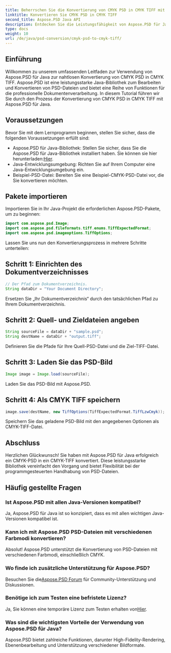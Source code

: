 ```yaml
---
title: Beherrschen Sie die Konvertierung von CMYK PSD in CMYK TIFF mit Aspose.PSD
linktitle: Konvertieren Sie CMYK PSD in CMYK TIFF
second_title: Aspose.PSD Java API
description: Entdecken Sie die Leistungsfähigkeit von Aspose.PSD für Java mit unserer Schritt-für-Schritt-Anleitung zur Konvertierung von CMYK PSD in CMYK TIFF. Steigern Sie mühelos Ihre Dokumentverarbeitungsfunktionen!
type: docs
weight: 10
url: /de/java/psd-conversion/cmyk-psd-to-cmyk-tiff/
---
```

## Einführung
Willkommen zu unserem umfassenden Leitfaden zur Verwendung von Aspose.PSD für Java zur nahtlosen Konvertierung von CMYK PSD in CMYK TIFF. Aspose.PSD ist eine leistungsstarke Java-Bibliothek zum Bearbeiten und Konvertieren von PSD-Dateien und bietet eine Reihe von Funktionen für die professionelle Dokumentenverarbeitung. In diesem Tutorial führen wir Sie durch den Prozess der Konvertierung von CMYK PSD in CMYK TIFF mit Aspose.PSD für Java.
## Voraussetzungen
Bevor Sie mit dem Lernprogramm beginnen, stellen Sie sicher, dass die folgenden Voraussetzungen erfüllt sind:
- Aspose.PSD für Java-Bibliothek: Stellen Sie sicher, dass Sie die Aspose.PSD für Java-Bibliothek installiert haben. Sie können sie hier herunterladen:[Hier](https://releases.aspose.com/psd/java/).
- Java-Entwicklungsumgebung: Richten Sie auf Ihrem Computer eine Java-Entwicklungsumgebung ein.
- Beispiel-PSD-Datei: Bereiten Sie eine Beispiel-CMYK-PSD-Datei vor, die Sie konvertieren möchten.
## Pakete importieren
Importieren Sie in Ihr Java-Projekt die erforderlichen Aspose.PSD-Pakete, um zu beginnen:
```java
import com.aspose.psd.Image;
import com.aspose.psd.fileformats.tiff.enums.TiffExpectedFormat;
import com.aspose.psd.imageoptions.TiffOptions;
```
Lassen Sie uns nun den Konvertierungsprozess in mehrere Schritte unterteilen:
## Schritt 1: Einrichten des Dokumentverzeichnisses
```java
// Der Pfad zum Dokumentverzeichnis.
String dataDir = "Your Document Directory";
```
Ersetzen Sie „Ihr Dokumentverzeichnis“ durch den tatsächlichen Pfad zu Ihrem Dokumentverzeichnis.
## Schritt 2: Quell- und Zieldateien angeben
```java
String sourceFile = dataDir + "sample.psd";
String destName = dataDir + "output.tiff";
```
Definieren Sie die Pfade für Ihre Quell-PSD-Datei und die Ziel-TIFF-Datei.
## Schritt 3: Laden Sie das PSD-Bild
```java
Image image = Image.load(sourceFile);
```
Laden Sie das PSD-Bild mit Aspose.PSD.
## Schritt 4: Als CMYK TIFF speichern
```java
image.save(destName, new TiffOptions(TiffExpectedFormat.TiffLzwCmyk));
```
Speichern Sie das geladene PSD-Bild mit den angegebenen Optionen als CMYK-TIFF-Datei.
## Abschluss
Herzlichen Glückwunsch! Sie haben mit Aspose.PSD für Java erfolgreich ein CMYK-PSD in ein CMYK-TIFF konvertiert. Diese leistungsstarke Bibliothek vereinfacht den Vorgang und bietet Flexibilität bei der programmgesteuerten Handhabung von PSD-Dateien.
## Häufig gestellte Fragen
### Ist Aspose.PSD mit allen Java-Versionen kompatibel?
Ja, Aspose.PSD für Java ist so konzipiert, dass es mit allen wichtigen Java-Versionen kompatibel ist.
### Kann ich mit Aspose.PSD PSD-Dateien mit verschiedenen Farbmodi konvertieren?
Absolut! Aspose.PSD unterstützt die Konvertierung von PSD-Dateien mit verschiedenen Farbmodi, einschließlich CMYK.
### Wo finde ich zusätzliche Unterstützung für Aspose.PSD?
 Besuchen Sie die[Aspose.PSD Forum](https://forum.aspose.com/c/psd/34) für Community-Unterstützung und Diskussionen.
### Benötige ich zum Testen eine befristete Lizenz?
 Ja, Sie können eine temporäre Lizenz zum Testen erhalten von[Hier](https://purchase.aspose.com/temporary-license/).
### Was sind die wichtigsten Vorteile der Verwendung von Aspose.PSD für Java?
Aspose.PSD bietet zahlreiche Funktionen, darunter High-Fidelity-Rendering, Ebenenbearbeitung und Unterstützung verschiedener Bildformate.